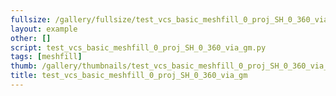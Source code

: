 ```yaml
---
fullsize: /gallery/fullsize/test_vcs_basic_meshfill_0_proj_SH_0_360_via_gm.png
layout: example
other: []
script: test_vcs_basic_meshfill_0_proj_SH_0_360_via_gm.py
tags: [meshfill]
thumb: /gallery/thumbnails/test_vcs_basic_meshfill_0_proj_SH_0_360_via_gm.png
title: test_vcs_basic_meshfill_0_proj_SH_0_360_via_gm
---
```

